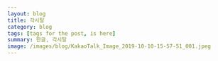 ```yaml
---
layout: blog
title: 각시탈
category: blog
tags: [tags for the post, is here]  
summary: 한글, 각시탈
image: /images/blog/KakaoTalk_Image_2019-10-10-15-57-51_001.jpeg
---
```

